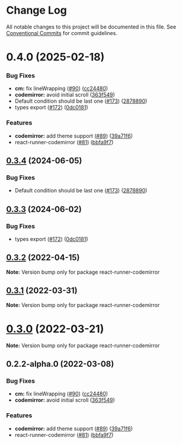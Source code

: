 # Change Log

All notable changes to this project will be documented in this file.
See [Conventional Commits](https://conventionalcommits.org) for commit guidelines.

# 0.4.0 (2025-02-18)


### Bug Fixes

* **cm:** fix lineWrapping ([#90](https://github.com/nihgwu/react-runner/issues/90)) ([cc24480](https://github.com/nihgwu/react-runner/commit/cc244800dc10ef0cad5d615f2ce092f5e76f7fc8))
* **codemirror:** avoid initial scroll ([363f549](https://github.com/nihgwu/react-runner/commit/363f549f2de306eda01bb04b3fc19d6e17da0a47))
* Default condition should be last one ([#173](https://github.com/nihgwu/react-runner/issues/173)) ([2878890](https://github.com/nihgwu/react-runner/commit/287889039b547adb86dd48f885f959f6911c1352))
* types export ([#172](https://github.com/nihgwu/react-runner/issues/172)) ([0dc0181](https://github.com/nihgwu/react-runner/commit/0dc0181e0584ec98c968664800144056f545c08a))


### Features

* **codemirror:** add theme support ([#89](https://github.com/nihgwu/react-runner/issues/89)) ([39a71f6](https://github.com/nihgwu/react-runner/commit/39a71f63ff9f2130fb3830136954e46de0fc40d4))
* react-runner-codemirror ([#81](https://github.com/nihgwu/react-runner/issues/81)) ([bbfa9f7](https://github.com/nihgwu/react-runner/commit/bbfa9f740472a58547ede428516e79bb3590bf90))





## [0.3.4](https://github.com/nihgwu/react-runner/compare/react-runner-codemirror@0.3.3...react-runner-codemirror@0.3.4) (2024-06-05)


### Bug Fixes

* Default condition should be last one ([#173](https://github.com/nihgwu/react-runner/issues/173)) ([2878890](https://github.com/nihgwu/react-runner/commit/287889039b547adb86dd48f885f959f6911c1352))





## [0.3.3](https://github.com/nihgwu/react-runner/compare/react-runner-codemirror@0.3.2...react-runner-codemirror@0.3.3) (2024-06-02)


### Bug Fixes

* types export ([#172](https://github.com/nihgwu/react-runner/issues/172)) ([0dc0181](https://github.com/nihgwu/react-runner/commit/0dc0181e0584ec98c968664800144056f545c08a))





## [0.3.2](https://github.com/nihgwu/react-runner/compare/react-runner-codemirror@0.3.1...react-runner-codemirror@0.3.2) (2022-04-15)

**Note:** Version bump only for package react-runner-codemirror

## [0.3.1](https://github.com/nihgwu/react-runner/compare/react-runner-codemirror@0.3.0...react-runner-codemirror@0.3.1) (2022-03-31)

**Note:** Version bump only for package react-runner-codemirror

# [0.3.0](https://github.com/nihgwu/react-runner/compare/react-runner-codemirror@0.2.2-alpha.0...react-runner-codemirror@0.3.0) (2022-03-21)

**Note:** Version bump only for package react-runner-codemirror

## 0.2.2-alpha.0 (2022-03-08)

### Bug Fixes

- **cm:** fix lineWrapping ([#90](https://github.com/nihgwu/react-runner/issues/90)) ([cc24480](https://github.com/nihgwu/react-runner/commit/cc244800dc10ef0cad5d615f2ce092f5e76f7fc8))
- **codemirror:** avoid initial scroll ([363f549](https://github.com/nihgwu/react-runner/commit/363f549f2de306eda01bb04b3fc19d6e17da0a47))

### Features

- **codemirror:** add theme support ([#89](https://github.com/nihgwu/react-runner/issues/89)) ([39a71f6](https://github.com/nihgwu/react-runner/commit/39a71f63ff9f2130fb3830136954e46de0fc40d4))
- react-runner-codemirror ([#81](https://github.com/nihgwu/react-runner/issues/81)) ([bbfa9f7](https://github.com/nihgwu/react-runner/commit/bbfa9f740472a58547ede428516e79bb3590bf90))
